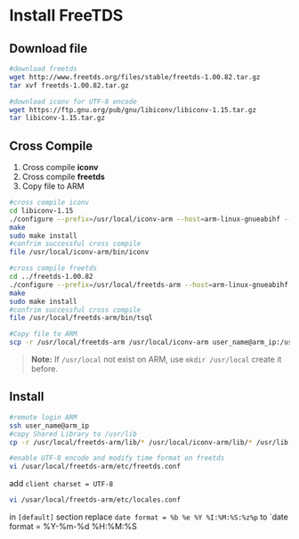 # Install FreeTDS
## Download file
```bash
#download freetds
wget http://www.freetds.org/files/stable/freetds-1.00.82.tar.gz
tar xvf freetds-1.00.82.tar.gz

#download iconv for UTF-8 encode
wget https://ftp.gnu.org/pub/gnu/libiconv/libiconv-1.15.tar.gz
tar libiconv-1.15.tar.gz
```
## Cross Compile

1. Cross  compile __iconv__
2. Cross  compile __freetds__
3. Copy file to ARM
```bash 
#cross compile iconv
cd libiconv-1.15 
./configure --prefix=/usr/local/iconv-arm --host=arm-linux-gnueabihf --enable-static
make 
sudo make install 
#confrim successful cross compile
file /usr/local/iconv-arm/bin/iconv

#cross compile freetds
cd ../freetds-1.00.82
./configure --prefix=/usr/local/freetds-arm --host=arm-linux-gnueabihf --enable-msdblib --with-libiconv-prefix=/usr/local/iconv-arm
make 
sudo make install
#confrim successful cross compile
file /usr/local/freetds-arm/bin/tsql

#Copy file to ARM
scp -r /usr/local/freetds-arm /usr/local/iconv-arm user_name@arm_ip:/usr/local
```
> __Note:__ If `/usr/local` not exist on ARM, use `mkdir /usr/local`  create it before.
## Install
```bash
#remote login ARM
ssh user_name@arm_ip
#copy Shared Library to /usr/lib
cp -r /usr/local/freetds-arm/lib/* /usr/local/iconv-arm/lib/* /usr/lib

#enable UTF-8 encode and modify time format on freetds
vi /usar/local/freetds-arm/etc/freetds.conf
```
add `client charset = UTF-8`
```bash
vi /usar/local/freetds-arm/etc/locales.conf
```
 in `[default]` section
replace `date format = %b %e %Y %I:%M:%S:%z%p`  to `date format = %Y-%m-%d %H:%M:%S